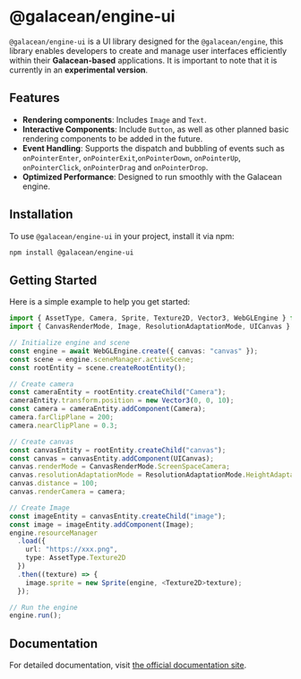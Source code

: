 # @galacean/engine-ui

`@galacean/engine-ui` is a UI library designed for the `@galacean/engine`, this library enables developers to create and manage user interfaces efficiently within their **Galacean-based** applications. It is important to note that it is currently in an **experimental version**.

## Features

- **Rendering components**: Includes `Image` and `Text`.
- **Interactive Components**: Include `Button`, as well as other planned basic rendering components to be added in the future.
- **Event Handling**: Supports the dispatch and bubbling of events such as `onPointerEnter`, `onPointerExit`,`onPointerDown`, `onPointerUp`, `onPointerClick`, `onPointerDrag` and `onPointerDrop`.
- **Optimized Performance**: Designed to run smoothly with the Galacean engine.

## Installation

To use `@galacean/engine-ui` in your project, install it via npm:

```bash
npm install @galacean/engine-ui
```

## Getting Started

Here is a simple example to help you get started:

```typescript
import { AssetType, Camera, Sprite, Texture2D, Vector3, WebGLEngine } from "@galacean/engine";
import { CanvasRenderMode, Image, ResolutionAdaptationMode, UICanvas } from "@galacean/engine-ui";

// Initialize engine and scene
const engine = await WebGLEngine.create({ canvas: "canvas" });
const scene = engine.sceneManager.activeScene;
const rootEntity = scene.createRootEntity();

// Create camera
const cameraEntity = rootEntity.createChild("Camera");
cameraEntity.transform.position = new Vector3(0, 0, 10);
const camera = cameraEntity.addComponent(Camera);
camera.farClipPlane = 200;
camera.nearClipPlane = 0.3;

// Create canvas
const canvasEntity = rootEntity.createChild("canvas");
const canvas = canvasEntity.addComponent(UICanvas);
canvas.renderMode = CanvasRenderMode.ScreenSpaceCamera;
canvas.resolutionAdaptationMode = ResolutionAdaptationMode.HeightAdaptation;
canvas.distance = 100;
canvas.renderCamera = camera;

// Create Image
const imageEntity = canvasEntity.createChild("image");
const image = imageEntity.addComponent(Image);
engine.resourceManager
  .load({
    url: "https://xxx.png",
    type: AssetType.Texture2D
  })
  .then((texture) => {
    image.sprite = new Sprite(engine, <Texture2D>texture);
  });

// Run the engine
engine.run();
```

## Documentation

For detailed documentation, visit [the official documentation site](https://galacean.antgroup.com/engine).
